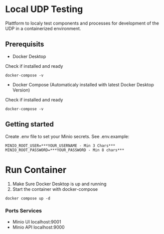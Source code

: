 # Local UDP Testing

Plattform to localy test components and processes for development of the UDP in a containerized environment.

## Prerequisits

- Docker Desktop

Check if installed and ready

```
docker-compose -v
```

- Docker Compose (Automaticaly installed with latest Docker Desktop Version)

Check if installed and ready

```
docker-compose -v
```

## Getting started

Create .env file to set your Minio secrets. See .env.example:

```
MINIO_ROOT_USER=***YOUR_USERNAME - Min 3 Chars***
MINIO_ROOT_PASSWORD=***YOUR_PASSWORD - Min 8 chars***
```

# Run Container

1. Make Sure Docker Desktop is up and running
2. Start the container with docker-compose

```
docker compose up -d
```

### Ports Services

- Minio UI localhost:9001
- Minio API localhost:9000
